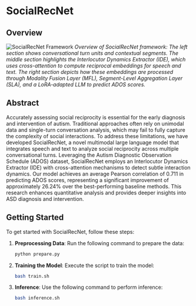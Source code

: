 # SocialRecNet

## Overview

![SocialRecNet Framework](framework.png)
*Overview of SocialRecNet framework: The left section shows conversational turn units and contextual segments. The middle section highlights the Interlocutor Dynamics Extractor (IDE), which uses cross-attention to compute reciprocal embeddings for speech and text. The right section depicts how these embeddings are processed through Modality Fusion Layer (MFL), Segment-Level Aggregation Layer (SLA), and a LoRA-adapted LLM to predict ADOS scores.*

## Abstract

Accurately assessing social reciprocity is essential for the early diagnosis and intervention of autism. Traditional approaches often rely on unimodal data and single-turn conversation analysis, which may fail to fully capture the complexity of social interactions. To address these limitations, we have developed SocialRecNet, a novel multimodal large language model that integrates speech and text to analyze social reciprocity across multiple conversational turns. Leveraging the Autism Diagnostic Observation Schedule (ADOS) dataset, SocialRecNet employs an Interlocutor Dynamics Extractor (IDE) with cross-attention mechanisms to detect subtle interaction dynamics. Our model achieves an average Pearson correlation of 0.711 in predicting ADOS scores, representing a significant improvement of approximately 26.24% over the best-performing baseline methods. This research enhances quantitative analysis and provides deeper insights into ASD diagnosis and intervention.

## Getting Started

To get started with SocialRecNet, follow these steps:

1. **Preprocessing Data**: Run the following command to prepare the data:
   ```bash
   python prepare.py
2. **Training the Model**: Execute the script to train the model:
   ```bash
   bash train.sh
3. **Inference**: Use the following command to perform inference: 
   ```bash
   bash inference.sh
